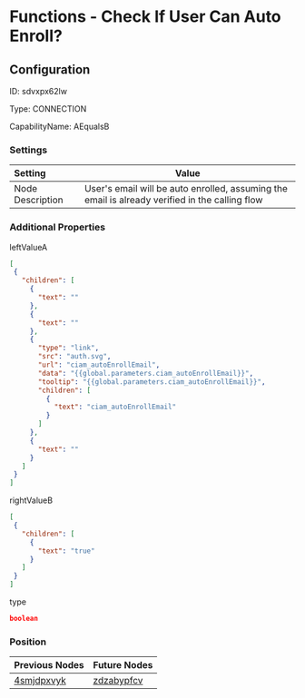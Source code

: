 # Functions - Check If User Can Auto Enroll?
## Configuration
ID:  sdvxpx62lw

Type: CONNECTION 

CapabilityName: AEqualsB

### Settings
| Setting | Value  |
| :------------------------ | ---------------------------------------- |
| Node Description | User&#39;s email will be auto enrolled, assuming the email is already verified in the calling flow | 
 




### Additional Properties
leftValueA
 ```json 
[
  {
    "children": [
      {
        "text": ""
      },
      {
        "text": ""
      },
      {
        "type": "link",
        "src": "auth.svg",
        "url": "ciam_autoEnrollEmail",
        "data": "{{global.parameters.ciam_autoEnrollEmail}}",
        "tooltip": "{{global.parameters.ciam_autoEnrollEmail}}",
        "children": [
          {
            "text": "ciam_autoEnrollEmail"
          }
        ]
      },
      {
        "text": ""
      }
    ]
  }
]
```


rightValueB
 ```json 
[
  {
    "children": [
      {
        "text": "true"
      }
    ]
  }
]
```


type
 ```json 
boolean
```




### Position
| Previous Nodes | Future Nodes |
| :------------- | ------------ |
| [4smjdpxvyk](./4smjdpxvyk.md) | [zdzabypfcv](./zdzabypfcv.md) |